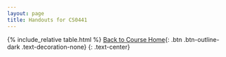 ```yaml
---
layout: page
title: Handouts for CS0441
---
```

{% include_relative table.html %}
[Back to Course Home](../){: .btn .btn-outline-dark .text-decoration-none}
{: .text-center}